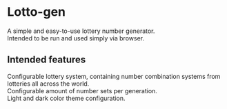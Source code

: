 # Lotto-gen 
A simple and easy-to-use lottery number generator. \
Intended to be run and used simply via browser.


## Intended features
Configurable lottery system, containing number combination systems from lotteries all across the world. \
Configurable amount of number sets per generation. \
Light and dark color theme configuration.
